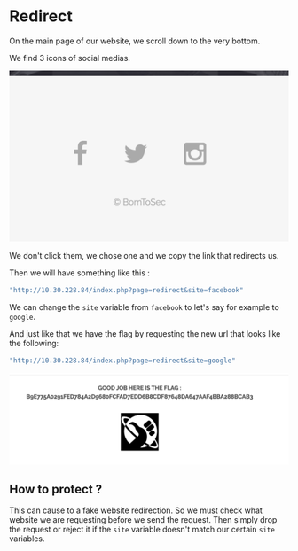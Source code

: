 # Redirect

On the main page of our website, we scroll down to the very bottom.

We find 3 icons of social medias.

![alt text](img/social_media.png "Social Media Icons")

We don't click them, we chose one and we copy the link that redirects us.

Then we will have something like this :
```bash
"http://10.30.228.84/index.php?page=redirect&site=facebook"
```

We can change the `site` variable from `facebook` to let's say for example to `google`.

And just like that we have the flag by requesting the new url that looks like the following:
```bash
"http://10.30.228.84/index.php?page=redirect&site=google"
```

![alt text](img/flag.png "Flag Page")

## How to protect ?
This can cause to a fake website redirection. So we must check what website we are requesting before we send the request. Then simply drop the request or reject it if the `site` variable doesn't match our certain `site` variables.
